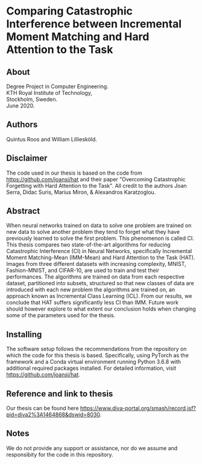 # Comparing Catastrophic Interference between Incremental Moment Matching and Hard Attention to the Task

## About
Degree Project in Computer Engineering.\
KTH Royal Institute of Technology,\
Stockholm, Sweden.\
June 2020.

## Authors
Quintus Roos and William Lilliesköld.

## Disclaimer
The code used in our thesis is based on the code from https://github.com/joansj/hat and their paper "Overcoming Catastrophic Forgetting with Hard Attention to the Task". 
All credit to the authors Joan Serra, Didac Suris, Marius Miron, & Alexandros Karatzoglou.

## Abstract
When neural networks trained on data to solve one problem are trained on new data to solve another problem they tend to forget what they have previously learned to solve the first problem. This phenomenon is called CI. This thesis compares two state-of-the-art algorithms for reducing Catastrophic Interference (CI) in Neural Networks, specifically Incremental Moment Matching-Mean (IMM-Mean) and Hard Attention to the Task (HAT). Images from three different datasets with increasing complexity, MNIST, Fashion-MNIST, and CIFAR-10, are used to train and test their performances. The algorithms are trained on data from each respective dataset, partitioned into subsets, structured so that new classes of data are introduced with each new problem the algorithms are trained on, an approach known as Incremental Class Learning (ICL). From our results, we conclude that HAT suffers significantly less CI than IMM. Future work should however explore to what extent our conclusion holds when changing some of the parameters used for the thesis.

## Installing
The software setup follows the recommendations from the repository on which the code for this thesis is based. Specifically, using PyTorch as the framework and a Conda virtual environment running Python 3.6.8 with additional required packages installed. For detailed information, visit https://github.com/joansj/hat.

## Reference and link to thesis
Our thesis can be found here https://www.diva-portal.org/smash/record.jsf?pid=diva2%3A1464868&dswid=8030.

## Notes
We do not provide any support or assistance, nor do we assume and responsibity for the code in this repository.







